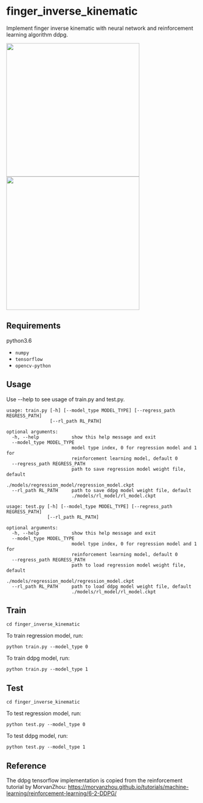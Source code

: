 # finger_inverse_kinematic

Implement finger inverse kinematic with  neural network and reinforcement learning algorithm ddpg.

<img src="https://github.com/qianyuez/finger_inverse_kinematic/blob/master/data/inverse_kinematic1.gif" width="350px"><img src="https://github.com/qianyuez/finger_inverse_kinematic/blob/master/data/inverse_kinematic2.gif" width="350px">



## Requirements
python3.6
- `numpy`
- `tensorflow`
- `opencv-python`



## Usage
Use --help to see usage of train.py and test.py.
```
usage: train.py [-h] [--model_type MODEL_TYPE] [--regress_path REGRESS_PATH]
                [--rl_path RL_PATH]

optional arguments:
  -h, --help            show this help message and exit
  --model_type MODEL_TYPE
                        model type index, 0 for regression model and 1 for
                        reinforcement learning model, default 0
  --regress_path REGRESS_PATH
                        path to save regression model weight file, default
                        ./models/regression_model/regression_model.ckpt
  --rl_path RL_PATH     path to save ddpg model weight file, default
                        ./models/rl_model/rl_model.ckpt
```

```
usage: test.py [-h] [--model_type MODEL_TYPE] [--regress_path REGRESS_PATH]
               [--rl_path RL_PATH]

optional arguments:
  -h, --help            show this help message and exit
  --model_type MODEL_TYPE
                        model type index, 0 for regression model and 1 for
                        reinforcement learning model, default 0
  --regress_path REGRESS_PATH
                        path to load regression model weight file, default
                        ./models/regression_model/regression_model.ckpt
  --rl_path RL_PATH     path to load ddpg model weight file, default
                        ./models/rl_model/rl_model.ckpt
```



## Train
`cd finger_inverse_kinematic`

To train regression model, run:

`python train.py --model_type 0`

To train ddpg model, run:

`python train.py --model_type 1`



## Test
`cd finger_inverse_kinematic`

To test regression model, run:

`python test.py --model_type 0`

To test ddpg model, run:

 `python test.py --model_type 1`
 
 
 
## Reference
The ddpg tensorflow implementation is copied from the reinforcement tutorial by MorvanZhou:
https://morvanzhou.github.io/tutorials/machine-learning/reinforcement-learning/6-2-DDPG/
